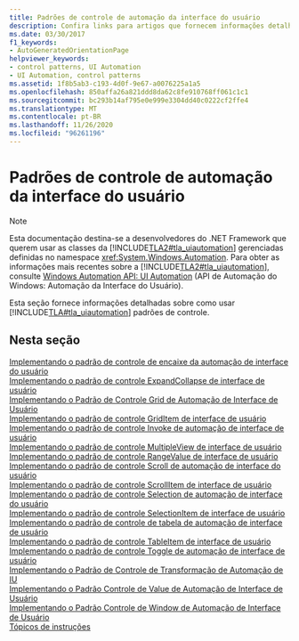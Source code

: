 ```yaml
---
title: Padrões de controle de automação da interface do usuário
description: Confira links para artigos que fornecem informações detalhadas sobre como implementar vários padrões de controle na automação da interface do usuário da Microsoft.
ms.date: 03/30/2017
f1_keywords:
- AutoGeneratedOrientationPage
helpviewer_keywords:
- control patterns, UI Automation
- UI Automation, control patterns
ms.assetid: 1f8b5ab3-c193-4d0f-9e67-a0076225a1a5
ms.openlocfilehash: 850affa26a821ddd8da62c8fe910768ff061c1c1
ms.sourcegitcommit: bc293b14af795e0e999e3304dd40c0222cf2ffe4
ms.translationtype: MT
ms.contentlocale: pt-BR
ms.lasthandoff: 11/26/2020
ms.locfileid: "96261196"
---
```

# <a name="ui-automation-control-patterns"></a>Padrões de controle de automação da interface do usuário

> [!NOTE]
> Esta documentação destina-se a desenvolvedores do .NET Framework que querem usar as classes da [!INCLUDE[TLA2#tla_uiautomation](../../../includes/tla2sharptla-uiautomation-md.md)] gerenciadas definidas no namespace <xref:System.Windows.Automation>. Para obter as informações mais recentes sobre a [!INCLUDE[TLA2#tla_uiautomation](../../../includes/tla2sharptla-uiautomation-md.md)], consulte [Windows Automation API: UI Automation](/windows/win32/winauto/entry-uiauto-win32) (API de Automação do Windows: Automação da Interface do Usuário).  
  
 Esta seção fornece informações detalhadas sobre como usar [!INCLUDE[TLA#tla_uiautomation](../../../includes/tlasharptla-uiautomation-md.md)] padrões de controle.  
  
## <a name="in-this-section"></a>Nesta seção  

 [Implementando o padrão de controle de encaixe da automação de interface do usuário](implementing-the-ui-automation-dock-control-pattern.md)  
 [Implementando o padrão de controle ExpandCollapse de interface de usuário](implementing-the-ui-automation-expandcollapse-control-pattern.md)  
 [Implementando o Padrão de Controle Grid de Automação de Interface de Usuário](implementing-the-ui-automation-grid-control-pattern.md)  
 [Implementando o padrão de controle GridItem de interface de usuário](implementing-the-ui-automation-griditem-control-pattern.md)  
 [Implementando o padrão de controle Invoke de automação de interface de usuário](implementing-the-ui-automation-invoke-control-pattern.md)  
 [Implementando o padrão de controle MultipleView de interface de usuário](implementing-the-ui-automation-multipleview-control-pattern.md)  
 [Implementando o padrão de controle RangeValue de interface de usuário](implementing-the-ui-automation-rangevalue-control-pattern.md)  
 [Implementando o padrão de controle Scroll de automação de interface do usuário](implementing-the-ui-automation-scroll-control-pattern.md)  
 [Implementando o padrão de controle ScrollItem de interface de usuário](implementing-the-ui-automation-scrollitem-control-pattern.md)  
 [Implementando o padrão de controle Selection de automação de interface do usuário](implementing-the-ui-automation-selection-control-pattern.md)  
 [Implementando o padrão de controle SelectionItem de interface de usuário](implementing-the-ui-automation-selectionitem-control-pattern.md)  
 [Implementando o padrão de controle de tabela de automação de interface de usuário](implementing-the-ui-automation-table-control-pattern.md)  
 [Implementando o padrão de controle TableItem de interface de usuário](implementing-the-ui-automation-tableitem-control-pattern.md)  
 [Implementando o padrão de controle Toggle de automação de interface de usuário](implementing-the-ui-automation-toggle-control-pattern.md)  
 [Implementando o Padrão de Controle de Transformação de Automação de IU](implementing-the-ui-automation-transform-control-pattern.md)  
 [Implementando o Padrão Controle de Value de Automação de Interface de Usuário](implementing-the-ui-automation-value-control-pattern.md)  
 [Implementando o Padrão Controle de Window de Automação de Interface de Usuário](implementing-the-ui-automation-window-control-pattern.md)  
 [Tópicos de instruções](ui-automation-control-patterns-how-to-topics.md)
